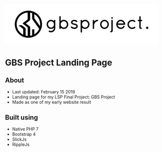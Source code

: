 ![GBS Project Logo](./assets/img/gbsproject-logo.png)
# GBS Project Landing Page

## About
- Last updated: February 15 2019
- Landing page for my LSP Final Project: GBS Project
- Made as one of my early website result

## Built using
- Native PHP 7
- Bootstrap 4
- SlickJs
- RippleJs